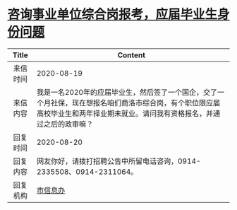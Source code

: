 # <a href="http://www.shangluo.gov.cn/zmhd/ldxxxx.jsp?urltype=leadermail.LeaderMailContentUrl&wbtreeid=1112&leadermailid=6344">咨询事业单位综合岗报考，应届毕业生身份问题</a>
| Title |                                         Content                                          |
|:-----:|------------------------------------------------------------------------------------------|
| 来信时间  | 2020-08-19                                                                               |
| 来信内容  | 我是一名2020年的应届毕业生，然后签了一个国企，交了一个月社保，现在想报名咱们商洛市综合岗，有个职位限应届高校毕业生和两年择业期未就业。请问我有资格报名，并通过之后的政审嘛？ |
| 回复时间  | 2020-08-20                                                                               |
| 回复内容  | 网友你好，请拨打招聘公告中所留电话咨询，0914-2335508、0914-2311064。                                           |
| 回复机构  | <a href="../../category/agencies/市信息办.md">市信息办</a>                                       |